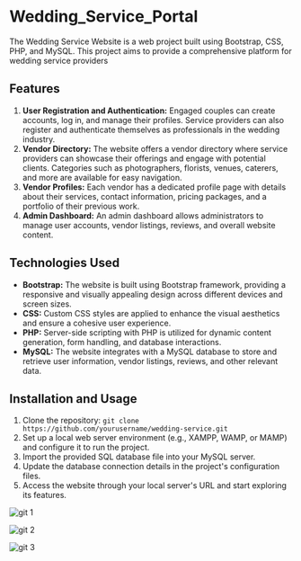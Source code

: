 # Wedding_Service_Portal
The Wedding Service Website is a web project built using Bootstrap, CSS, PHP, and MySQL. This project aims to provide a comprehensive platform for wedding service providers

## Features

1. **User Registration and Authentication:** Engaged couples can create accounts, log in, and manage their profiles. Service providers can also register and authenticate themselves as professionals in the wedding industry.
2. **Vendor Directory:** The website offers a vendor directory where service providers can showcase their offerings and engage with potential clients. Categories such as photographers, florists, venues, caterers, and more are available for easy navigation.
3. **Vendor Profiles:** Each vendor has a dedicated profile page with details about their services, contact information, pricing packages, and a portfolio of their previous work.
4. **Admin Dashboard:** An admin dashboard allows administrators to manage user accounts, vendor listings, reviews, and overall website content.

## Technologies Used

- **Bootstrap:** The website is built using Bootstrap framework, providing a responsive and visually appealing design across different devices and screen sizes.
- **CSS:** Custom CSS styles are applied to enhance the visual aesthetics and ensure a cohesive user experience.
- **PHP:** Server-side scripting with PHP is utilized for dynamic content generation, form handling, and database interactions.
- **MySQL:** The website integrates with a MySQL database to store and retrieve user information, vendor listings, reviews, and other relevant data.

## Installation and Usage

1. Clone the repository: `git clone https://github.com/yourusername/wedding-service.git`
2. Set up a local web server environment (e.g., XAMPP, WAMP, or MAMP) and configure it to run the project.
3. Import the provided SQL database file into your MySQL server.
4. Update the database connection details in the project's configuration files.
5. Access the website through your local server's URL and start exploring its features.


![git 1](https://github.com/khshohag99/Wedding_Service_Portal/assets/115762775/d04db034-e121-4fc8-926a-29cea6688312)


![git 2](https://github.com/khshohag99/Wedding_Service_Portal/assets/115762775/3f2fa236-73d7-4ab9-8fe1-af98fe051e4d)


![git 3](https://github.com/khshohag99/Wedding_Service_Portal/assets/115762775/1d94e7bc-64aa-4195-ab8c-ff45b7b662db)

